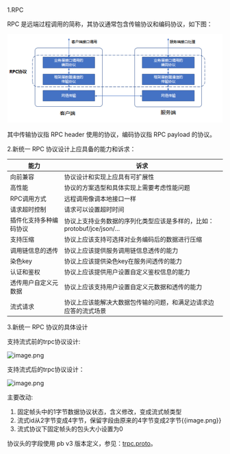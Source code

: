1.RPC

RPC 是远端过程调用的简称，其协议通常包含传输协议和编码协议，如下图：

![rpc](images/rpc.png)​​
 
其中传输协议指 RPC header 使用的协议，编码协议指 RPC payload 的协议。

2.新统一 RPC 协议设计上应具备的能力和诉求：

| 能力                   | 诉求                                                                  |
| ---------------------- | --------------------------------------------------------------------- |
| 向前兼容               | 协议设计和实现上应具有可扩展性                                        |
| 高性能                 | 协议的方案选型和具体实现上需要考虑性能问题                            |
| RPC调用方式            | 远程调用像调本地接口一样                                              |
| 请求超时控制           | 请求可以设置超时时间                                                  |
| 插件化支持多种编码协议 | 协议上支持业务数据的序列化类型应该是多样的，比如：protobuf/jce/json/… |
| 支持压缩               | 协议上应该支持可选择对业务编码后的数据进行压缩                        |
| 调用链信息的透传       | 协议上应该提供服务调用链信息透传的能力                                |
| 染色key                | 协议上应该提供染色key在服务间透传的能力                               |
| 认证和鉴权             | 协议上应该提供用户设置自定义鉴权信息的能力                            |
| 透传用户自定义元数据   | 协议上应该支持用户设置自定义元数据和透传的能力                        |
| 流式请求               | 协议上应该能解决大数据包传输的问题，和满足边请求边应答的流式场景      |

3.新统一 RPC 协议的具体设计

支持流式前的trpc协议设计:

![image.png](/uploads/4C8A111DDAE541A98FC023E445F56794/image.png)

支持流式后的trpc协议设计：

![image.png](/uploads/A855B7D9FDBF45D59E51A992EB752BC7/image.png)


主要改动:
1. 固定帧头中的1字节数据协议状态，含义修改，变成流式帧类型
2. 流式id从2字节变成4字节，保留字段由原来的4字节变成2字节{{image.png}}
3. 流式协议下固定帧头的包头大小设置为0

协议头的字段使用 pb v3 版本定义，参见：[trpc.proto](../proto/trpc.proto)。

